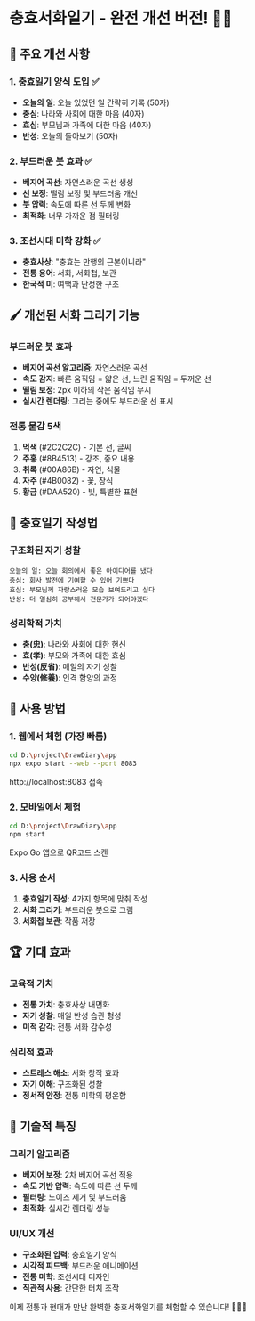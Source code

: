 # 충효서화일기 - 완전 개선 버전! 🎨📜

## 🎯 주요 개선 사항

### 1. 충효일기 양식 도입 ✅
- **오늘의 일**: 오늘 있었던 일 간략히 기록 (50자)
- **충심**: 나라와 사회에 대한 마음 (40자)
- **효심**: 부모님과 가족에 대한 마음 (40자)
- **반성**: 오늘의 돌아보기 (50자)

### 2. 부드러운 붓 효과 ✅
- **베지어 곡선**: 자연스러운 곡선 생성
- **선 보정**: 떨림 보정 및 부드러움 개선
- **붓 압력**: 속도에 따른 선 두께 변화
- **최적화**: 너무 가까운 점 필터링

### 3. 조선시대 미학 강화 ✅
- **충효사상**: "충효는 만행의 근본이니라"
- **전통 용어**: 서화, 서화첩, 보관
- **한국적 미**: 여백과 단정한 구조

## 🖌️ 개선된 서화 그리기 기능

### 부드러운 붓 효과
- **베지어 곡선 알고리즘**: 자연스러운 곡선
- **속도 감지**: 빠른 움직임 = 얇은 선, 느린 움직임 = 두꺼운 선
- **떨림 보정**: 2px 이하의 작은 움직임 무시
- **실시간 렌더링**: 그리는 중에도 부드러운 선 표시

### 전통 물감 5색
1. **먹색** (#2C2C2C) - 기본 선, 글씨
2. **주홍** (#8B4513) - 강조, 중요 내용
3. **취록** (#00A86B) - 자연, 식물
4. **자주** (#4B0082) - 꽃, 장식
5. **황금** (#DAA520) - 빛, 특별한 표현

## 📝 충효일기 작성법

### 구조화된 자기 성찰
```
오늘의 일: 오늘 회의에서 좋은 아이디어를 냈다
충심: 회사 발전에 기여할 수 있어 기쁘다
효심: 부모님께 자랑스러운 모습 보여드리고 싶다
반성: 더 열심히 공부해서 전문가가 되어야겠다
```

### 성리학적 가치
- **충(忠)**: 나라와 사회에 대한 헌신
- **효(孝)**: 부모와 가족에 대한 효심
- **반성(反省)**: 매일의 자기 성찰
- **수양(修養)**: 인격 함양의 과정

## 🎨 사용 방법

### 1. 웹에서 체험 (가장 빠름)
```bash
cd D:\project\DrawDiary\app
npx expo start --web --port 8083
```
http://localhost:8083 접속

### 2. 모바일에서 체험
```bash
cd D:\project\DrawDiary\app
npm start
```
Expo Go 앱으로 QR코드 스캔

### 3. 사용 순서
1. **충효일기 작성**: 4가지 항목에 맞춰 작성
2. **서화 그리기**: 부드러운 붓으로 그림
3. **서화첩 보관**: 작품 저장

## 🏆 기대 효과

### 교육적 가치
- **전통 가치**: 충효사상 내면화
- **자기 성찰**: 매일 반성 습관 형성
- **미적 감각**: 전통 서화 감수성

### 심리적 효과
- **스트레스 해소**: 서화 창작 효과
- **자기 이해**: 구조화된 성찰
- **정서적 안정**: 전통 미학의 평온함

## 📱 기술적 특징

### 그리기 알고리즘
- **베지어 보정**: 2차 베지어 곡선 적용
- **속도 기반 압력**: 속도에 따른 선 두께
- **필터링**: 노이즈 제거 및 부드러움
- **최적화**: 실시간 렌더링 성능

### UI/UX 개선
- **구조화된 입력**: 충효일기 양식
- **시각적 피드백**: 부드러운 애니메이션
- **전통 미학**: 조선시대 디자인
- **직관적 사용**: 간단한 터치 조작

이제 전통과 현대가 만난 완벽한 충효서화일기를 체험할 수 있습니다! 🎨📜✨